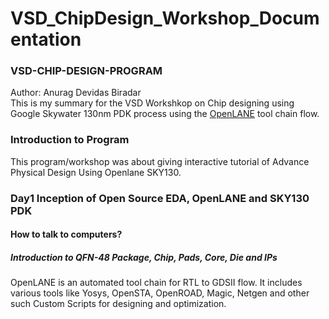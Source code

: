 # VSD_ChipDesign_Workshop_Documentation
<h3>VSD-CHIP-DESIGN-PROGRAM</h3>
Author: Anurag Devidas Biradar
<br>
This is my summary for the VSD Workshkop on Chip designing using Google Skywater 130nm PDK process using the <a href="https://github.com/efabless/openlane2">OpenLANE</a> tool chain flow.
<h3>Introduction to Program</h3>
This program/workshop was about giving interactive tutorial of Advance Physical Design Using Openlane SKY130.
<h3>Day1 Inception of Open Source EDA, OpenLANE and SKY130 PDK</h3>
<h4>How to talk to computers?</h4>
<h5>Introduction to QFN-48 Package, Chip, Pads, Core, Die and IPs</h5>


OpenLANE is an automated tool chain for RTL to GDSII flow. 
It includes various tools like Yosys, OpenSTA, OpenROAD, Magic, Netgen and other such Custom Scripts for designing and optimization.
